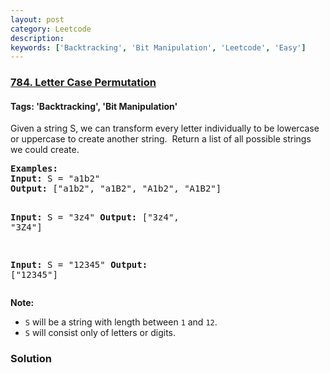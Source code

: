 ```yaml
---
layout: post
category: Leetcode
description: 
keywords: ['Backtracking', 'Bit Manipulation', 'Leetcode', 'Easy']
---
```

### [784. Letter Case Permutation](https://leetcode.com/problems/letter-case-permutation)

#### Tags: 'Backtracking', 'Bit Manipulation'

<div class="content__u3I1 question-content__JfgR"><div><p>Given a string S, we can transform every letter individually to be lowercase or uppercase to create another string.  Return a list of all possible strings we could create.</p>
<pre><strong>Examples:</strong>
<strong>Input:</strong> S = "a1b2"
<strong>Output:</strong> ["a1b2", "a1B2", "A1b2", "A1B2"]

<strong>Input:</strong> S = "3z4"
<strong>Output:</strong> ["3z4", "3Z4"]

<strong>Input:</strong> S = "12345"
<strong>Output:</strong> ["12345"]
</pre>
<p><strong>Note:</strong></p>
<ul>
<li><code>S</code> will be a string with length between <code>1</code> and <code>12</code>.</li>
<li><code>S</code> will consist only of letters or digits.</li>
</ul>
</div></div>

### Solution
